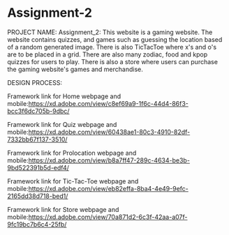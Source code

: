 # Assignment-2

PROJECT NAME:
Assignment_2:
This website is a gaming website. The website contains quizzes, and games such as guessing the location based of a random generated image. There is also TicTacToe where x's and o's are to be placed in a grid. There are also many zodiac, food and kpop quizzes for users to play. There is also a store where users can purchase the gaming website's games and merchandise.

DESIGN PROCESS:

Framework link for Home webpage and mobile:https://xd.adobe.com/view/c8ef69a9-1f6c-44d4-86f3-bcc3f6dc705b-9dbc/

Framework link for Quiz webpage and mobile:https://xd.adobe.com/view/60438ae1-80c3-4910-82df-7332bb67f137-3510/

Framework link for Prolocation webpage and mobile:https://xd.adobe.com/view/b8a7ff47-289c-4634-be3b-9bd522391b5d-edf4/

Framework link for Tic-Tac-Toe webpage and mobile:https://xd.adobe.com/view/eb82effa-8ba4-4e49-9efc-2165dd38d718-bed1/

Framework link for Store webpage and mobile:https://xd.adobe.com/view/70a871d2-6c3f-42aa-a07f-9fc19bc7b6c4-25fb/
